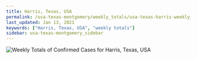 ```yaml
---
title: Harris, Texas, USA
permalink: /usa-texas-montgomery/weekly_totals/usa-texas-harris-weekly_totals.html
last_updated: Jan 13, 2021
keywords: ["Harris, Texas, USA", "weekly totals"]
sidebar: usa-texas-montgomery_sidebar
---
```


![Weekly Totals of Confirmed Cases for Harris, Texas, USA](/covid_tracker/images/graphs/usa-texas-harris-weekly_totals_graph.png)
